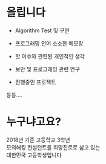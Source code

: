 # 올립니다

- Algorithm Test 및 구현  

- 프로그래밍 언어 소소한 메모장  

- 핫 이슈와 관련된 개인적인 생각  

- 보안 및 프로그래밍 관련 연구  

- 진행중인 프로젝트  


등등....

# 누구냐고요?

2018년 기준 고등학교 3학년  
모의해킹 컨설턴트를 희망진로로 삼고 있는  
대한민국 고등학생입니다  
